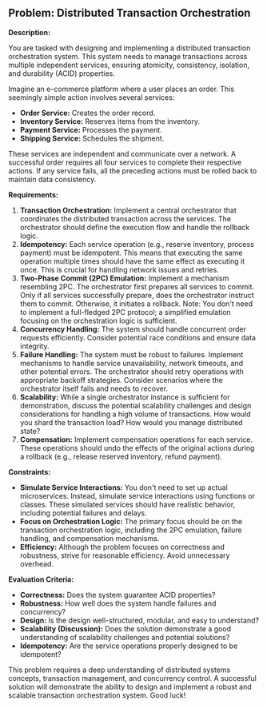 ## Problem: Distributed Transaction Orchestration

**Description:**

You are tasked with designing and implementing a distributed transaction orchestration system. This system needs to manage transactions across multiple independent services, ensuring atomicity, consistency, isolation, and durability (ACID) properties.

Imagine an e-commerce platform where a user places an order. This seemingly simple action involves several services:

*   **Order Service:** Creates the order record.
*   **Inventory Service:** Reserves items from the inventory.
*   **Payment Service:** Processes the payment.
*   **Shipping Service:** Schedules the shipment.

These services are independent and communicate over a network. A successful order requires all four services to complete their respective actions. If any service fails, all the preceding actions must be rolled back to maintain data consistency.

**Requirements:**

1.  **Transaction Orchestration:** Implement a central orchestrator that coordinates the distributed transaction across the services. The orchestrator should define the execution flow and handle the rollback logic.
2.  **Idempotency:** Each service operation (e.g., reserve inventory, process payment) must be idempotent. This means that executing the same operation multiple times should have the same effect as executing it once. This is crucial for handling network issues and retries.
3.  **Two-Phase Commit (2PC) Emulation:** Implement a mechanism resembling 2PC. The orchestrator first prepares all services to commit. Only if all services successfully prepare, does the orchestrator instruct them to commit. Otherwise, it initiates a rollback.  Note: You don't need to implement a full-fledged 2PC protocol; a simplified emulation focusing on the orchestration logic is sufficient.
4.  **Concurrency Handling:** The system should handle concurrent order requests efficiently. Consider potential race conditions and ensure data integrity.
5.  **Failure Handling:**  The system must be robust to failures. Implement mechanisms to handle service unavailability, network timeouts, and other potential errors. The orchestrator should retry operations with appropriate backoff strategies.  Consider scenarios where the orchestrator itself fails and needs to recover.
6.  **Scalability:** While a single orchestrator instance is sufficient for demonstration, discuss the potential scalability challenges and design considerations for handling a high volume of transactions.  How would you shard the transaction load? How would you manage distributed state?
7.  **Compensation:** Implement compensation operations for each service. These operations should undo the effects of the original actions during a rollback (e.g., release reserved inventory, refund payment).

**Constraints:**

*   **Simulate Service Interactions:** You don't need to set up actual microservices. Instead, simulate service interactions using functions or classes. These simulated services should have realistic behavior, including potential failures and delays.
*   **Focus on Orchestration Logic:** The primary focus should be on the transaction orchestration logic, including the 2PC emulation, failure handling, and compensation mechanisms.
*   **Efficiency:** Although the problem focuses on correctness and robustness, strive for reasonable efficiency. Avoid unnecessary overhead.

**Evaluation Criteria:**

*   **Correctness:** Does the system guarantee ACID properties?
*   **Robustness:** How well does the system handle failures and concurrency?
*   **Design:** Is the design well-structured, modular, and easy to understand?
*   **Scalability (Discussion):**  Does the solution demonstrate a good understanding of scalability challenges and potential solutions?
*   **Idempotency:** Are the service operations properly designed to be idempotent?

This problem requires a deep understanding of distributed systems concepts, transaction management, and concurrency control. A successful solution will demonstrate the ability to design and implement a robust and scalable transaction orchestration system. Good luck!
